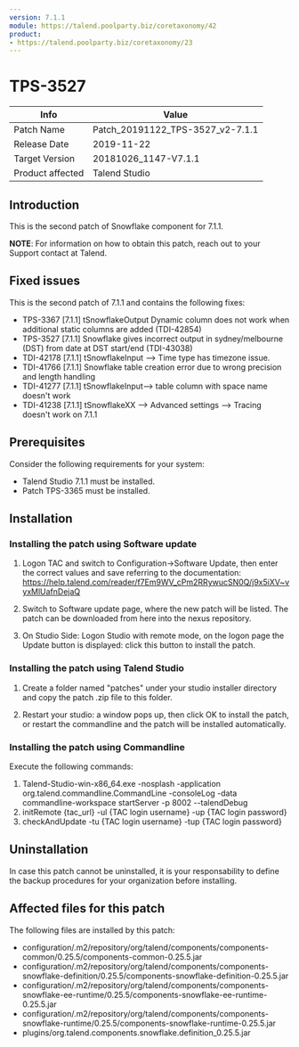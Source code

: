 ```yaml
---
version: 7.1.1
module: https://talend.poolparty.biz/coretaxonomy/42
product:
- https://talend.poolparty.biz/coretaxonomy/23
---
```


# TPS-3527 <!-- mandatory -->

| Info             | Value |
| ---------------- | ---------------- |
| Patch Name       | Patch\_20191122\_TPS-3527\_v2-7.1.1 |
| Release Date     | 2019-11-22 |
| Target Version   | 20181026\_1147-V7.1.1 |
| Product affected | Talend Studio |

## Introduction <!-- mandatory -->

This is the second patch of Snowflake component for 7.1.1.

**NOTE**: For information on how to obtain this patch, reach out to your Support contact at Talend.

## Fixed issues <!-- mandatory -->

This is the second patch of 7.1.1 and contains the following fixes:

- TPS-3367 [7.1.1] tSnowflakeOutput Dynamic column does not work when additional static columns are added (TDI-42854)
- TPS-3527 [7.1.1] Snowflake gives incorrect output in sydney/melbourne (DST) from date at DST start/end (TDI-43038)
- TDI-42178 [7.1.1] tSnowflakeInput --> Time type has timezone issue.
- TDI-41766 [7.1.1] Snowflake table creation error due to wrong precision and length handling
- TDI-41277 [7.1.1] tSnowflakeInput--> table column with space name doesn't work
- TDI-41238 [7.1.1] tSnowflakeXX --> Advanced settings --> Tracing doesn't work on 7.1.1

## Prerequisites <!-- mandatory -->

Consider the following requirements for your system:

- Talend Studio 7.1.1 must be installed.
- Patch TPS-3365 must be installed.

## Installation <!-- mandatory -->

<!--
- Detailed installation steps for the customer.
- If any files need to be backed up before installation, it should be mentioned in this section.
- Two scenarios need to be considered for the installation:
 1. The customer has not yet installed any patch before => provide instructions for this
 2. The customer had installed one previous cumulative patch => provide instructions for this
-->
### Installing the patch using Software update <!-- if applicable -->

1) Logon TAC and switch to Configuration->Software Update, then enter the correct values and save referring to the documentation: https://help.talend.com/reader/f7Em9WV_cPm2RRywucSN0Q/j9x5iXV~vyxMlUafnDejaQ

2) Switch to Software update page, where the new patch will be listed. The patch can be downloaded from here into the nexus repository.

3) On Studio Side: Logon Studio with remote mode, on the logon page the Update button is displayed: click this button to install the patch.

### Installing the patch using Talend Studio <!-- if applicable -->

1) Create a folder named "patches" under your studio installer directory and copy the patch .zip file to this folder.

2) Restart your studio: a window pops up, then click OK to install the patch, or restart the commandline and the patch will be installed automatically.

### Installing the patch using Commandline <!-- if applicable -->

Execute the following commands:

1. Talend-Studio-win-x86_64.exe -nosplash -application org.talend.commandline.CommandLine -consoleLog -data commandline-workspace startServer -p 8002 --talendDebug
2. initRemote {tac_url} -ul {TAC login username} -up {TAC login password}
3. checkAndUpdate -tu {TAC login username} -tup {TAC login password}

## Uninstallation <!-- if applicable -->

In case this patch cannot be uninstalled, it is your responsability to define the backup procedures for your organization before installing.

## Affected files for this patch <!-- if applicable -->

The following files are installed by this patch:

- configuration/.m2/repository/org/talend/components/components-common/0.25.5/components-common-0.25.5.jar
- configuration/.m2/repository/org/talend/components/components-snowflake-definition/0.25.5/components-snowflake-definition-0.25.5.jar
- configuration/.m2/repository/org/talend/components/components-snowflake-ee-runtime/0.25.5/components-snowflake-ee-runtime-0.25.5.jar
- configuration/.m2/repository/org/talend/components/components-snowflake-runtime/0.25.5/components-snowflake-runtime-0.25.5.jar
- plugins/org.talend.components.snowflake.definition\_0.25.5.jar
